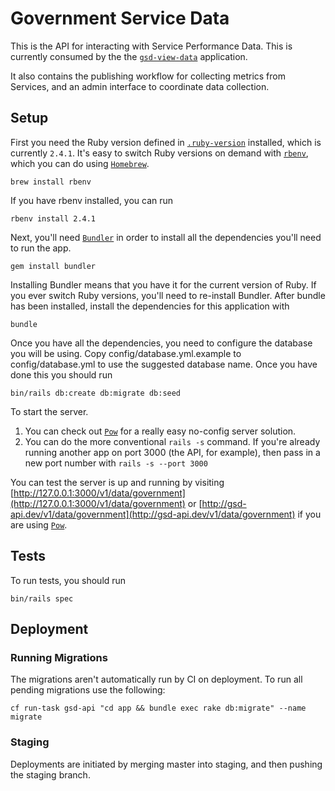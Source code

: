# Government Service Data

This is the API for interacting with Service Performance Data. This is currently consumed by the the [`gsd-view-data`](https://github.com/alphagov/gsd-view-data) application.

It also contains the publishing workflow for collecting metrics from Services, and an admin interface to coordinate data collection.

## Setup

First you need the Ruby version defined in [`.ruby-version`](https://github.com/alphagov/gsd-api/blob/master/.ruby-version) installed, which is currently `2.4.1`. It's easy to switch Ruby versions on demand with [`rbenv`](http://rbenv.org/), which you can do using [`Homebrew`](https://brew.sh/).

```
brew install rbenv
```

If you have rbenv installed, you can run

```
rbenv install 2.4.1
```

Next, you'll need [`Bundler`](http://bundler.io/) in order to install all the dependencies you'll need to run the app.

```
gem install bundler
```

Installing Bundler means that you have it for the current version of Ruby. If you ever switch Ruby versions, you'll need to re-install Bundler.
After bundle has been installed, install the dependencies for this application with

```
bundle
```

Once you have all the dependencies, you need to configure the database you will be using.  Copy config/database.yml.example to config/database.yml to use the suggested database name. Once you have done this you should run

```
bin/rails db:create db:migrate db:seed
```

To start the server.

1. You can check out [`Pow`](http://pow.cx/) for a really easy no-config server solution.
2. You can do the more conventional `rails -s` command. If you're already running another app on port 3000 (the API, for example), then pass in a new port number with `rails -s --port 3000`

You can test the server is up and running by visiting [http://127.0.0.1:3000/v1/data/government](http://127.0.0.1:3000/v1/data/government) or [http://gsd-api.dev/v1/data/government](http://gsd-api.dev/v1/data/government) if you are using [`Pow`](http://pow.cx/).


## Tests

To run tests, you should run

```
bin/rails spec
```

## Deployment

### Running Migrations

The migrations aren't automatically run by CI on deployment. To run all pending
migrations use the following:

    cf run-task gsd-api "cd app && bundle exec rake db:migrate" --name migrate

### Staging

Deployments are initiated by merging master into staging, and then pushing the staging branch.
